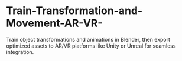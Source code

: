 # Train-Transformation-and-Movement-AR-VR-
Train object transformations and animations in Blender, then export optimized assets to AR/VR platforms like Unity or Unreal for seamless integration.
